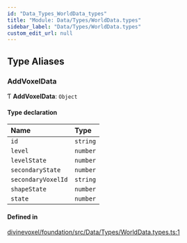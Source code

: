 ```yaml
---
id: "Data_Types_WorldData_types"
title: "Module: Data/Types/WorldData.types"
sidebar_label: "Data/Types/WorldData.types"
custom_edit_url: null
---
```


## Type Aliases

### AddVoxelData

Ƭ **AddVoxelData**: `Object`

#### Type declaration

| Name | Type |
| :------ | :------ |
| `id` | `string` |
| `level` | `number` |
| `levelState` | `number` |
| `secondaryState` | `number` |
| `secondaryVoxelId` | `string` |
| `shapeState` | `number` |
| `state` | `number` |

#### Defined in

[divinevoxel/foundation/src/Data/Types/WorldData.types.ts:1](https://github.com/lucasdamianjohnson/DivineVoxelEngine/blob/596fa7391478620ed460dfb4856ff0a763b91c49/divinevoxel/foundation/src/Data/Types/WorldData.types.ts#L1)
